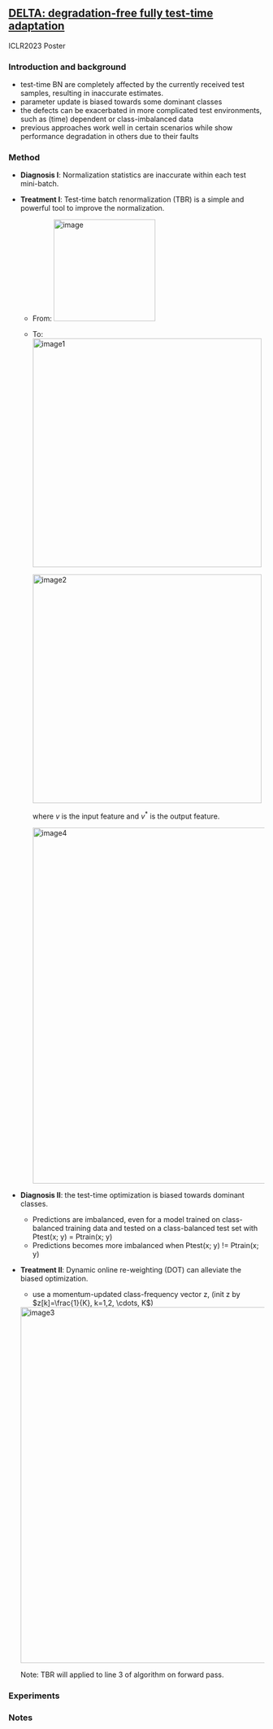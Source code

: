 ## [DELTA: degradation-free fully test-time adaptation](https://arxiv.org/abs/2301.13018#:~:text=Fully%20test%2Dtime%20adaptation%20aims,differs%20from%20the%20training%20distribution)

ICLR2023 Poster

### Introduction and background
- test-time BN are completely affected by the currently received test samples, resulting in inaccurate estimates.
- parameter update is biased towards some dominant classes
- the defects can be exacerbated in more complicated test environments, such as (time) dependent or class-imbalanced data
- previous approaches work well in certain scenarios while show performance degradation in others due to their faults


### Method
- **Diagnosis I**: Normalization statistics are inaccurate within each test mini-batch.
- **Treatment I**: Test-time batch renormalization (TBR) is a simple and powerful tool to improve the normalization.
  - From: <img width=200 alt="image" src="https://github.com/Jo-wang/Daily-Paper-Reading/assets/46414159/76cecfaa-18c3-4df6-a662-a94e0c859706">

  - To: <img width=450 alt="image1" src="https://github.com/Jo-wang/Daily-Paper-Reading/assets/46414159/617d8afb-e24e-4e6c-93e9-5f8ef3ca2fc3">

    <img width=450 alt="image2" src="https://github.com/Jo-wang/Daily-Paper-Reading/assets/46414159/61cef070-d2f1-4546-b1ee-a6b9ac63f42b">

    where $v$ is the input feature and $v^*$ is the output feature.
    
    <img width=700 alt="image4" src="https://github.com/Jo-wang/Daily-Paper-Reading/assets/46414159/b0812a0e-d6a7-42bf-8ff8-fe49540fdc85">

- **Diagnosis II**: the test-time optimization is biased towards dominant classes.
  - Predictions are imbalanced, even for a model trained on class-balanced training data and tested on a class-balanced test set with Ptest(x; y) = Ptrain(x; y)
  - Predictions becomes more imbalanced when Ptest(x; y) != Ptrain(x; y)
- **Treatment II**: Dynamic online re-weighting (DOT) can alleviate the biased optimization.
  - use a momentum-updated class-frequency vector z, (init z by $z[k]=\frac{1}{K}, k=1,2, \cdots, K$)
  <img width=700 alt="image3" src="https://github.com/Jo-wang/Daily-Paper-Reading/assets/46414159/20d06f10-2b34-4edd-8cf8-5aa403bbc66a">
  
  Note: TBR will applied to line 3 of algorithm on forward pass.
  
### Experiments

### Notes
